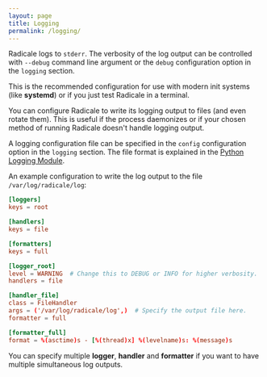```yaml
---
layout: page
title: Logging
permalink: /logging/
---
```


Radicale logs to `stderr`. The verbosity of the log output can be controlled
with `--debug` command line argument or the `debug` configuration option in
the `logging` section.

This is the recommended configuration for use with modern init systems
(like **systemd**) or if you just test Radicale in a terminal.

You can configure Radicale to write its logging output to files (and even
rotate them).
This is useful if the process daemonizes or if your chosen method of running
Radicale doesn't handle logging output.

A logging configuration file can be specified in the `config` configuration
option in the `logging` section. The file format is explained in the
[Python Logging Module](https://docs.python.org/3/library/logging.config.html#configuration-file-format).

An example configuration to write the log output to the file `/var/log/radicale/log`:
```toml
[loggers]
keys = root

[handlers]
keys = file

[formatters]
keys = full

[logger_root]
level = WARNING  # Change this to DEBUG or INFO for higher verbosity.
handlers = file

[handler_file]
class = FileHandler
args = ('/var/log/radicale/log',)  # Specify the output file here.
formatter = full

[formatter_full]
format = %(asctime)s - [%(thread)x] %(levelname)s: %(message)s
```

You can specify multiple **logger**, **handler** and **formatter** if you want
to have multiple simultaneous log outputs.
